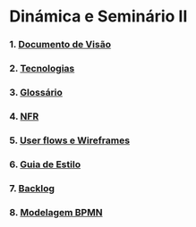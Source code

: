# Dinámica e Seminário II

### 1. [Documento de Visão](docs/DS/dinamica-e-seminario-2/DocDeVisao.md)

### 2. [Tecnologias](docs/DS/dinamica-e-seminario-2/Tecnologias.md)

### 3. [Glossário](docs/DS/dinamica-e-seminario-2/glossario.md)

### 4. [NFR](docs/DS/dinamica-e-seminario-2/nfr.md)

### 5. [User flows e Wireframes](docs/DS/dinamica-e-seminario-2/wireframes.md)

### 6. [Guia de Estilo](docs/DS/dinamica-e-seminario-2/style_guide.md)

### 7. [Backlog](docs/DS/dinamica-e-seminario-2/Backlog.md)

### 8. [Modelagem BPMN](docs/DS/dinamica-e-seminario-2/Diagramas.md)
